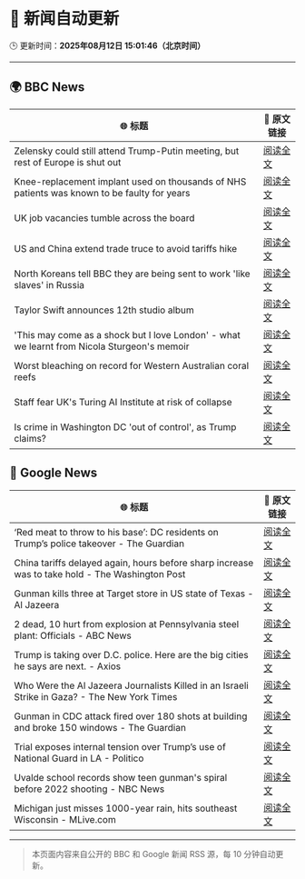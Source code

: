 # 🧠 新闻自动更新

🕒 更新时间：**2025年08月12日 15:01:46（北京时间）**

---

## 🌍 BBC News

| 🌐 标题 | 🔗 原文链接 |
|--------|-------------|
| Zelensky could still attend Trump-Putin meeting, but rest of Europe is shut out | [阅读全文](https://www.bbc.com/news/articles/cn5eedq7ldro?at_medium=RSS&at_campaign=rss) |
| Knee-replacement implant used on thousands of NHS patients was known to be faulty for years | [阅读全文](https://www.bbc.com/news/articles/cqxgen498ejo?at_medium=RSS&at_campaign=rss) |
| UK job vacancies tumble across the board | [阅读全文](https://www.bbc.com/news/articles/cpdjjp681p7o?at_medium=RSS&at_campaign=rss) |
| US and China extend trade truce to avoid tariffs hike | [阅读全文](https://www.bbc.com/news/articles/cg7jjkvzmkxo?at_medium=RSS&at_campaign=rss) |
| North Koreans tell BBC they are being sent to work 'like slaves' in Russia | [阅读全文](https://www.bbc.com/news/articles/c2077gwjlvxo?at_medium=RSS&at_campaign=rss) |
| Taylor Swift announces 12th studio album | [阅读全文](https://www.bbc.com/news/articles/cqjyerlv8eyo?at_medium=RSS&at_campaign=rss) |
| 'This may come as a shock but I love London' - what we learnt from Nicola Sturgeon's memoir | [阅读全文](https://www.bbc.com/news/articles/cn844n379y5o?at_medium=RSS&at_campaign=rss) |
| Worst bleaching on record for Western Australian coral reefs | [阅读全文](https://www.bbc.com/news/articles/cq877llq099o?at_medium=RSS&at_campaign=rss) |
| Staff fear UK's Turing AI Institute at risk of collapse | [阅读全文](https://www.bbc.com/news/articles/c24zz2vdv51o?at_medium=RSS&at_campaign=rss) |
| Is crime in Washington DC 'out of control', as Trump claims? | [阅读全文](https://www.bbc.com/news/articles/c8600x7dnn4o?at_medium=RSS&at_campaign=rss) |

## 📰 Google News

| 🌐 标题 | 🔗 原文链接 |
|--------|-------------|
| ‘Red meat to throw to his base’: DC residents on Trump’s police takeover - The Guardian | [阅读全文](https://news.google.com/rss/articles/CBMikwFBVV95cUxPQlNLdVNyN3c3WmVkcjVNemRYc3VTeTRfQ1VyUmp4dFdDN2c3XzFURmltTjFfV2pxS0R5NzBKWWlNc3J3SnVwVHplektkT1pmeVZaTll4bUJZdTZiLTFfTVQ2dTJ3OGJmTXVRUHEtZWdwNnlFWEVJaXoyWHJuUV9FUmNZTE4yekotanYzUzc1SGU5N1E?oc=5) |
| China tariffs delayed again, hours before sharp increase was to take hold - The Washington Post | [阅读全文](https://news.google.com/rss/articles/CBMihgFBVV95cUxPODZfaGkydTdPbVFyUzZiV1loYjlFbDdrMG92c0RDX0ZMcGdJTHQwOVFpRGl6T2NKcElQeVNuMTFfbEw0Q05vdGhpbF9xRndYTmhZQ2hPMGxmS0MxbXhzM1VLUi1vM0pvbjFPODljLUpjYVAyYThub0p3OFRrUkoyVWk3NlQwUQ?oc=5) |
| Gunman kills three at Target store in US state of Texas - Al Jazeera | [阅读全文](https://news.google.com/rss/articles/CBMinAFBVV95cUxQUDM1ZF83dWo0dlNVWXFQTXNRc3lEWmdjSEtFZjZQSGU0SzVkT3FYSG5rU2x0LTJ2LTFVbmRSZko3YTA3LWZDcDR4MElSbGdDQU9icEtjQVZUUVFVV0hSbHk2b1lIclRmci1NZVhoNkR6RVlxZXBEWFk3U1g1c1ViN0ltbVd3Y09MUnlUenpIeS1Oam5jeTA4ekl3RkLSAaIBQVVfeXFMT3ljQ0V2Qm1TZ0RHU0NieTc2WGtWZ2JVWWwzMWZaQVBYLW9wSmtaWDFxeGoxX2toYmVVOF9lSHA2WE52dVJWTENHODU3ZGpYVFM1OEZDMXpRU1MxRHRxelN3ZmRtdWtfQWl6bm11VTlnRmVZOEpsT3FRd3ZhS0t2ekZldDBvR3FibV9IVHFPRTFvUGFDZTNtMmVaVFFhcFFYbzZB?oc=5) |
| 2 dead, 10 hurt from explosion at Pennsylvania steel plant: Officials - ABC News | [阅读全文](https://news.google.com/rss/articles/CBMiqwFBVV95cUxNLW4tUGhCTUdnVnRqSUNjNEJ1SkRqLWFZUmRqeWtldXc0aUlhdHZZMVJCNUpYdUpLaHJrQl9JTGJKSlpDRk5fVGV1dllrM192RGZYVGpaVXR0Q2hHV0U3YlN3NTJna2lqNUgtVGRfcERwWFNjWmw1UzZnZ0VsN3haVFBmQnE4OURSQlBKckRRTnQzOUxYOWlDZkxCMzRHb0pRT3BrbVgzUTNsaFHSAbABQVVfeXFMTW1qSE1Rdmwyay02aGc4Mm14Y3VYbXBGYk5Bc0p5MEk1VEYzOVFBUzBITFl3bFI1b3ZMR185d0pmQzI0WmlNai1raFhmZ1dwdExZVE1NWllNTXdNcmF1OFM2OGdxSlNka2w5LVlXTVhFODI5OHFUZXB0d1dkUkhDY0NqLWdURXJIaUd5VWc3MkxzODFPcGtrWVRKLXh1c3J1dmRBNlZJVDhMaWhfbXg2Vm0?oc=5) |
| Trump is taking over D.C. police. Here are the big cities he says are next. - Axios | [阅读全文](https://news.google.com/rss/articles/CBMikwFBVV95cUxQTWxVU05mU2NHMGtWbWg5d2pSbTctSWtmRzZ5Sm9DeHNBSDg1aXVMV29kRW9PdEh2Y2RzT3RZd2J5NjkwcTEyNDdZNGVfdkNHdmlTb0hqTzJTVmdpTXduUW1JdlYySlFDY0pCUUc5MFdEaWxwRTktTlJEdnFPbU5DQ0NkT3JtUHMxNk40SDktUEZyb2s?oc=5) |
| Who Were the Al Jazeera Journalists Killed in an Israeli Strike in Gaza? - The New York Times | [阅读全文](https://news.google.com/rss/articles/CBMijAFBVV95cUxNWHpEWl81dzFpOFFMWDdib2VrQ0dPcmxxNlNETWpsMVdnbEdhUlczNTlDLUVMOXVMRF80MTlZVHNXdXVlYVYwZFpYcG93U3NwQ1JrbFdNSng5Mkh1WFpJT1puUlB1cVVod2xKaEZLUlNma0diamgxazQzMTN5WFhjQVoyU3FjNjdXZXl6dw?oc=5) |
| Gunman in CDC attack fired over 180 shots at building and broke 150 windows - The Guardian | [阅读全文](https://news.google.com/rss/articles/CBMid0FVX3lxTE44NXNNUDVERU9ydWpyS1NGVmxXTTEtYWlaYXduMzRnSDRGWUYtREoyRE02YXVrZ3h2YzlNWHp3N05nZThDdWJ2MkxBUnV3WXczZkI0dldzUGE3YTBaQ1dTWEZxRGFtMU1MYkV5MV9FdURpbW4wNFpr?oc=5) |
| Trial exposes internal tension over Trump’s use of National Guard in LA - Politico | [阅读全文](https://news.google.com/rss/articles/CBMiiAFBVV95cUxNZTV4b1NnRzJtd2o1NTJxT3NhU1pualdhck5VeG50LWZzMVQ1QUxKWGxIMUxDQ3EtYUFaOThPZEV5eDJuTU9zQTVFazZnUnFZT3JrQVZCODhYN1lnTzZWTUNscHhFSi13QWtmeXhPNHNWcTZLQ1d1QkpzMlhtcEhVdGFUY1FraW80?oc=5) |
| Uvalde school records show teen gunman's spiral before 2022 shooting - NBC News | [阅读全文](https://news.google.com/rss/articles/CBMirAFBVV95cUxQd2RRZlRjcnRPU2dBQkRVamNROTBPZnhSZlFSWFc5ZDJPTV9qazZJZHItb2h5eGFiZlllNkpaWmZMX0l1UmhqRUJnSS1VemxzQkRsVkVsWWZyVllpMXNLcnc0NExtTWhFcDJRM3k0dUNqZVVoZUFnMUltYjdIX3BSZHdUb05yUkhGcGN5U1F5RXpEZTVzSUg0YmJuNi1aSy03dXZSMzRWYnJpNHRa0gFWQVVfeXFMTmlMVnpFanJ0RGdkWFhVeFFEWXJhZ3dvZUxfX3lQdVlfNkNDeExFN0FvN195UUh5RXBQTURzRm4zY1JXeGNYZE95c2JNSVE5YWlwUm5SNHc?oc=5) |
| Michigan just misses 1000-year rain, hits southeast Wisconsin - MLive.com | [阅读全文](https://news.google.com/rss/articles/CBMipgFBVV95cUxQVlduQUNpdEozU1d1U0lqbXFzd1pHUkpvQ1F5Ry1lSW14Wm5VNl9icWx5bjZPakxBMUdfaDVNUWlaYWs4cFRxV3FRWEFhU2thQ0h2dWlzTUJTR0V5MDRoenlLWHFieW45VDFoTUxRM1BRTlF2RS1XTWp6ZEl5cWdKeUhfenFYYVg4Nm1Ub05NWmQ5Y01BTjY3cVhjU2g5YzdnNDdSb3ln0gG6AUFVX3lxTFAzd3FveENPajZiTDBNRkpDWXh0WGZLRklWZ3ZYUXZqNGc2OWNrMkFleTh4MlpkOEpWei1yU3M1WktvZVo3VWYxRlVGWklQUDJRN1VuQjJwUndlTUpFTGV3WEFuZ01WZUk4VDVZcFlPR214YkJ1TVlwTWRRblFyTng2dUJDWTNQejVEajNjSlpGWmJ3dVR6UkxxT3V4aDBaaVpMZTN1WEMycVV3U3RmZTNQLVRSb1FzaXpqdw?oc=5) |

---
> 本页面内容来自公开的 BBC 和 Google 新闻 RSS 源，每 10 分钟自动更新。